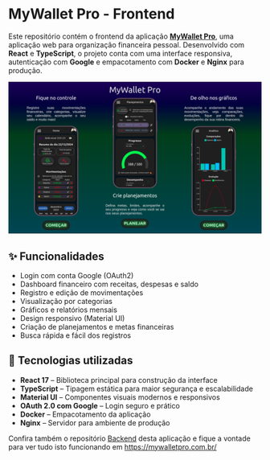 # MyWallet Pro - Frontend

Este repositório contém o frontend da aplicação [**MyWallet Pro**](https://mywalletpro.com.br/), uma aplicação web para organização financeira pessoal. Desenvolvido com **React** e **TypeScript**, o projeto conta com uma interface responsiva, autenticação com **Google** e empacotamento com **Docker** e **Nginx** para produção.

![Tela inicial](public/images/login.png)

## ✨ Funcionalidades

- Login com conta Google (OAuth2)
- Dashboard financeiro com receitas, despesas e saldo
- Registro e edição de movimentações
- Visualização por categorias
- Gráficos e relatórios mensais
- Design responsivo (Material UI)
- Criação de planejamentos e metas financeiras
- Busca rápida e fácil dos registros

## 🧰 Tecnologias utilizadas

- **React 17** – Biblioteca principal para construção da interface
- **TypeScript** – Tipagem estática para maior segurança e escalabilidade
- **Material UI** – Componentes visuais modernos e responsivos
- **OAuth 2.0 com Google** – Login seguro e prático
- **Docker** – Empacotamento da aplicação
- **Nginx** – Servidor para ambiente de produção

Confira também o repositório [Backend](https://github.com/gahh2001/financeiro-api) desta aplicação e fique a vontade para ver tudo isto funcionando em https://mywalletpro.com.br/
